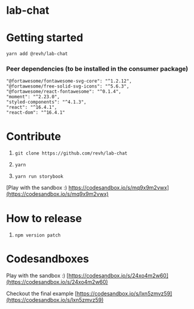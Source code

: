 # lab-chat

# Getting started

`yarn add @revh/lab-chat`

### Peer dependencies (to be installed in the consumer package)
    "@fortawesome/fontawesome-svg-core": "^1.2.12",
    "@fortawesome/free-solid-svg-icons": "^5.6.3",
    "@fortawesome/react-fontawesome": "^0.1.4",
    "moment": "^2.23.0",
    "styled-components": "^4.1.3",
    "react": "^16.4.1",
    "react-dom": "^16.4.1"

# Contribute

1. `git clone https://github.com/revh/lab-chat`

2. `yarn`

3. `yarn run storybook`

[Play with the sandbox :) https://codesandbox.io/s/mq9x9m2vwx](https://codesandbox.io/s/mq9x9m2vwx) 

# How to release

1. `npm version patch`

# Codesandboxes

Play with the sandbox :) [https://codesandbox.io/s/24xo4m2w60](https://codesandbox.io/s/24xo4m2w60) 

Checkout the final example [https://codesandbox.io/s/lxn5zmvz59](https://codesandbox.io/s/lxn5zmvz59) 
